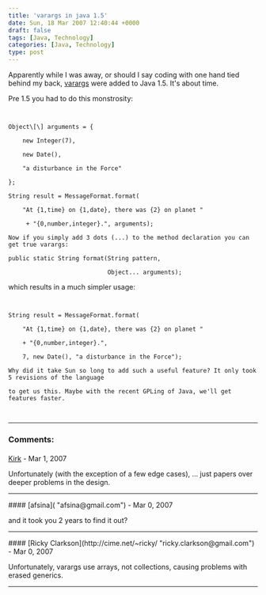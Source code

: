 ```yaml
---
title: 'varargs in java 1.5'
date: Sun, 18 Mar 2007 12:40:44 +0000
draft: false
tags: [Java, Technology]
categories: [Java, Technology]
type: post
---
```


Apparently while I was away, or should I say coding with one hand tied behind my back, [varargs](http://java.sun.com/j2se/1.5.0/docs/guide/language/varargs.html) were added to Java 1.5. It's about time.

Pre 1.5 you had to do this monstrosity:

```


Object\[\] arguments = {

    new Integer(7),

    new Date(),

    "a disturbance in the Force"

};

String result = MessageFormat.format(

    "At {1,time} on {1,date}, there was {2} on planet "

     + "{0,number,integer}.", arguments);

Now if you simply add 3 dots (...) to the method declaration you can get true varargs:

```


    public static String format(String pattern,

                                Object... arguments);

which results in a much simpler usage:

```


String result = MessageFormat.format(

    "At {1,time} on {1,date}, there was {2} on planet "

    + "{0,number,integer}.",

    7, new Date(), "a disturbance in the Force");

Why did it take Sun so long to add such a useful feature? It only took 5 revisions of the language

to get us this. Maybe with the recent GPLing of Java, we'll get features faster.


```
```
```
---
### Comments:
#### 
[Kirk](http://www.kodewerk.com "kirk@kodewerk.com") - <time datetime="2007-03-19 04:33:29">Mar 1, 2007</time>

Unfortunately (with the exception of a few edge cases), ... just papers over deeper problems in the design.
<hr />
#### 
[afsina]( "afsina@gmail.com") - <time datetime="2007-03-18 12:05:15">Mar 0, 2007</time>

and it took you 2 years to find it out?
<hr />
#### 
[Ricky Clarkson](http://cime.net/~ricky/ "ricky.clarkson@gmail.com") - <time datetime="2007-03-18 09:54:58">Mar 0, 2007</time>

Unfortunately, varargs use arrays, not collections, causing problems with erased generics.
<hr />
